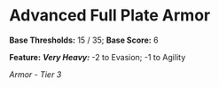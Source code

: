 # Advanced Full Plate Armor

**Base Thresholds:** 15 / 35; **Base Score:** 6

**Feature:** ***Very Heavy:*** -2 to Evasion; -1 to Agility

*Armor - Tier 3*
